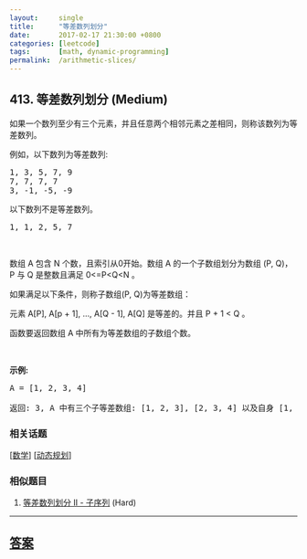 ```yaml
---
layout:     single
title:      "等差数列划分"
date:       2017-02-17 21:30:00 +0800
categories: [leetcode]
tags:       [math, dynamic-programming]
permalink:  /arithmetic-slices/
---
```


## 413. 等差数列划分 (Medium)

<p>如果一个数列至少有三个元素，并且任意两个相邻元素之差相同，则称该数列为等差数列。</p>

<p>例如，以下数列为等差数列:</p>

<pre>
1, 3, 5, 7, 9
7, 7, 7, 7
3, -1, -5, -9</pre>

<p>以下数列不是等差数列。</p>

<pre>
1, 1, 2, 5, 7</pre>

<p>&nbsp;</p>

<p>数组 A 包含 N 个数，且索引从0开始。数组 A 的一个子数组划分为数组 (P, Q)，P 与 Q 是整数且满足 0&lt;=P&lt;Q&lt;N 。</p>

<p>如果满足以下条件，则称子数组(P, Q)为等差数组：</p>

<p>元素 A[P], A[p + 1], ..., A[Q - 1], A[Q] 是等差的。并且&nbsp;P + 1 &lt; Q 。</p>

<p>函数要返回数组 A 中所有为等差数组的子数组个数。</p>

<p>&nbsp;</p>

<p><strong>示例:</strong></p>

<pre>
A = [1, 2, 3, 4]

返回: 3, A 中有三个子等差数组: [1, 2, 3], [2, 3, 4] 以及自身 [1, 2, 3, 4]。
</pre>

### 相关话题
  [[数学](https://github.com/openset/leetcode/tree/master/tag/math/README.md)]
  [[动态规划](https://github.com/openset/leetcode/tree/master/tag/dynamic-programming/README.md)]

### 相似题目
  1. [等差数列划分 II - 子序列](/arithmetic-slices-ii-subsequence) (Hard)

---

## [答案](https://github.com/openset/leetcode/tree/master/problems/arithmetic-slices)
